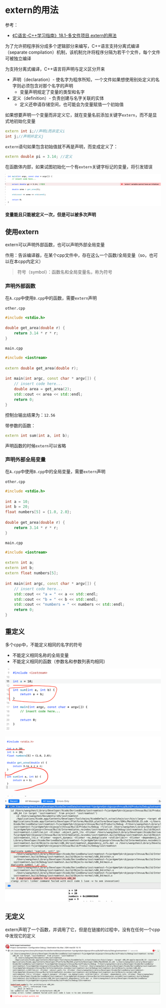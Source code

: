 # extern的用法

参考：

+ [《C语言-C++学习指南》18.1-多文件项目,extern的用法](https://www.bilibili.com/video/BV1Fs411k7v7?from=search&seid=13205554016949889533)



为了允许把程序拆分成多个逻辑部分来编写，C++语言支持分离式编译（separate compilation）机制，该机制允许将程序分隔为若干个文件，每个文件可被独立编译

为支持分离式编译，C++语言将声明与定义区分开来

+ 声明（declaration）- 使名字为程序所知，一个文件如果想使用别处定义的名字则必须包含对那个名字的声明
  + 变量声明规定了变量的类型和名字
+ 定义（definition）- 负责创建与名字关联的实体
  + 定义还申请存储空间，也可能会为变量赋值一个初始值

如果想要声明一个变量而非定义它，就在变量名前添加关键字`extern`，而不是显式地初始化变量

```c++
extern int i;//声明i而非定义i
int j;//声明并定义j
```

`extern`语句如果包含初始值就不再是声明，而变成定义了：

```c++
extern double pi = 3.14; //定义
```



在函数体内部，如果试图初始化一个有`extern`关键字标记的变量，将引发错误

![001](https://github.com/winfredzen/iOS-Basic/blob/master/C%2B%2B/images/001.png)



**变量能且只能被定义一次，但是可以被多次声明**



## 使用extern

extern可以声明外部函数，也可以声明外部全局变量

作用：告诉编译器，在某个cpp文件中，存在这么一个函数/全局变量（so，也可以在本cpp内定义）

> 符号（symbol）：函数名和全局变量名，称为符号

### 声明外部函数

在`A.cpp`中使用`B.cpp`中的函数，需要`extern`声明

`other.cpp`

```c++
#include <stdio.h>

double get_area(double r) {
    return 3.14 * r * r;
}
```

`main.cpp`

```c++
#include <iostream>

extern double get_area(double r);

int main(int argc, const char * argv[]) {
    // insert code here...
    double area = get_area(2);
    std::cout << area << std::endl;
    return 0;
}
```

控制台输出结果为：`12.56`

带参数的函数：

```c++
extern int sum(int a, int b);
```

声明函数的时候`extern`可以省略



### 声明外部全局变量

在`A.cpp`中使用`B.cpp`中的全局变量，需要`extern`声明

`other.cpp`

```c++
#include <stdio.h>

int a = 10;
int b = 20;
float numbers[5] = {1.0, 2.0};

double get_area(double r) {
    return 3.14 * r * r;
}
```

`main.cpp`

```c++
#include <iostream>

extern int a;
extern int b;
extern float numbers[5];

int main(int argc, const char * argv[]) {
    // insert code here...
    std::cout << "a = " << a << std::endl;
    std::cout << "b = " << b << std::endl;
    std::cout << "numbers = " << numbers << std::endl;
    return 0;
}
```



## 重定义

多个cpp中，不能定义相同的名字的符号

+ 不能定义相同名称的全局变量
+ 不能定义相同的函数（参数名和参数列表均相同）

![002](https://github.com/winfredzen/iOS-Basic/blob/master/C%2B%2B/images/002.png)

![003](https://github.com/winfredzen/iOS-Basic/blob/master/C%2B%2B/images/003.png)

![004](https://github.com/winfredzen/iOS-Basic/blob/master/C%2B%2B/images/004.png)



## 无定义

extern声明了一个函数，并调用了它，但是在链接的过程中，没有在任何一个cpp中发现它的定义

![005](https://github.com/winfredzen/iOS-Basic/blob/master/C%2B%2B/images/005.png)

















